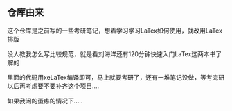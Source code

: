 ## 仓库由来 

这个仓库是之前写的一些考研笔记，想着学习学习LaTex如何使用，就改用LaTex排版

没人教我怎么写比较规范，就是看刘海洋还有120分钟快速入门LaTex这两本书了解的

里面的代码用xeLaTex编译即可，马上就要考研了，还有一堆笔记没做，等考完研以后再考虑要不要补齐这个项目....

如果我闲的蛋疼的情况下.....
